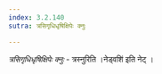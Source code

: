 ```yaml
---
index: 3.2.140
sutra: त्रसिगृधिधृषिक्षिपेः क्नुः

---
```

_त्रसिगृधिधृषिक्षिपेः क्नुः_ - त्रस्नुरिति ।नेड्वशि॑ इति नेट् ।